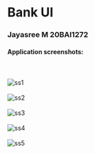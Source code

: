 # Bank UI 
### Jayasree M  20BAI1272
#### Application screenshots:
<br><br>
![ss1](ss/ss1.png)<br><br>
![ss2](ss/ss2.png)<br><br>
![ss3](ss/ss3.png)<br><br>
![ss4](ss/ss4.png)<br><br>
![ss5](ss/ss5.png)<br><br>

